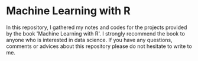 # Machine Learning with R
In this repository, I gathered my notes and codes for the projects provided by the book 'Machine Learning with R'. I strongly recommend the book to anyone who is interested in data science.
If you have any questions, comments or advices about this repository please do not hesitate to write to me.
